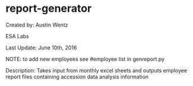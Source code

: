 # report-generator
Created by: Austin Wentz

ESA Labs

Last Update: June 10th, 2016

NOTE: to add new employees see #employee list in genreport.py

Description:
Takes input from monthly excel sheets and outputs employee report files containing accession data analysis information
